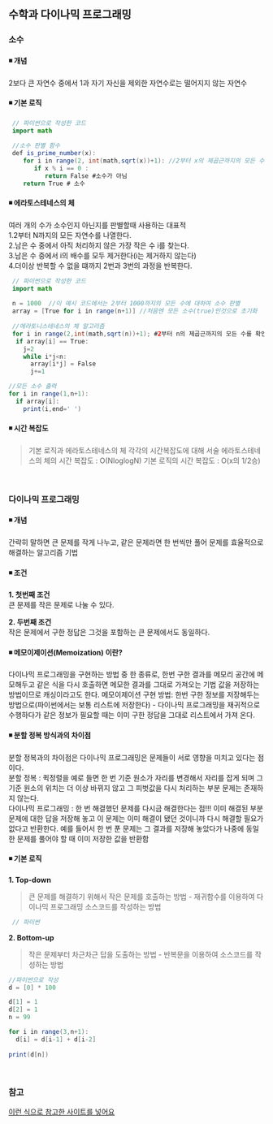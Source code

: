 ## 수학과 다이나믹 프로그래밍

### 소수
#### ◾ 개념
2보다 큰 자연수 중에서 1과 자기 자신을 제외한 자연수로는 떨어지지 않는 자연수

#### ◾ 기본 로직
```java
 // 파이썬으로 작성한 코드
 import math
 
 //소수 판별 함수
 def is_prime_number(x):
    for i in range(2, int(math,sqrt(x))+1): //2부터 x의 제곱근까지의 모든 수를 확인함
       if x % i == 0 :
          return False #소수가 아님
    return True # 소수
```

#### ◾ 에라토스테네스의 체
여러 개의 수가 소수인지 아닌지를 판별할때 사용하는 대표적   
1.2부터 N까지의 모든 자연수를 나열한다.   
2.남은 수 중에서 아직 처리하지 않은 가장 작은 수 i를 찾는다.   
3.남은 수 중에서 i의 배수를 모두 제거한다(i는 제거하지 않는다)   
4.더이상 반복할 수 없을 떄까지 2번과 3번의 과정을 반복한다.   

```java
 // 파이썬으로 작성한 코드
 import math
 
 n = 1000  //이 예시 코드에서는 2부터 1000까지의 모든 수에 대하여 소수 판별
 array = [True for i in range(n+1)] //처음엔 모든 소수(true)인것으로 초기화
 
 //에라토니스테네스의 체 알고리즘
 for i in range(2,int(math,sqrt(n))+1); #2부터 n의 제곱근까지의 모든 수를 확인
  if array[i] == True: 
    j=2
    while i*j<n:
      array[i*j] = False
      j+=1

//모든 소수 출력
for i in range(1,n+1):
  if array[i]:
    print(i,end=' ')
```

#### ◾ 시간 복잡도
> 기본 로직과 에라토스테네스의 체 각각의 시간복잡도에 대해 서술 
에라토스테네스의 체의 시간 복잡도 : O(NloglogN)
기본 로직의 시간 복잡도 : O(x의 1/2승)   

</br>

### 다이나믹 프로그래밍
#### ◾ 개념
 간략히 말하면 큰 문제를 작게 나누고, 같은 문제라면 한 번씩만 풀어 문제를 효율적으로 해결하는 알고리즘 기법

#### ◾ 조건  
**1. 첫번째 조건**  
 큰 문제를 작은 문제로 나눌 수 있다.

**2. 두번째 조건**  
 작은 문제에서 구한 정답은 그것을 포함하는 큰 문제에서도 동일하다.

#### ◾ 메모이제이션(Memoization) 이란?
 다이나믹 프로그래밍을 구현하는 방법 중 한 종류로, 한번 구한 결과를 메모리 공간에 메모해두고 같은 식을 다시 호출하면 메모한 결과를 그대로 가져오는 기법
 값을 저장하는 방법이므로 캐싱이라고도 한다.
 메모이제이션 구현 방법: 한번 구한 정보를 저장해두는 방법으로(파이썬에서는 보통 리스트에 저장한다) - 다이나믹 프로그래밍을 재귀적으로 수행하다가 같은 정보가 필요할 때는 이미 구한 정답을 그대로 리스트에서 가져   온다.

#### ◾ 분할 정복 방식과의 차이점
 분할 정복과의 차이점은 다이나믹 프로그래밍은 문제들이 서로 영향을 미치고 있다는 점이다.   
 분할 정복 : 퀵정렬을 예로 들면 한 번 기준 원소가 자리를 변경해서 자리를 잡게 되며 그 기준 원소의 위치는 더 이상 바뀌지 않고 그 피벗값을 다시 처리하는 부분 문제는 존재하지 않는다.   
 다이나믹 프로그래밍 : 한 번 해결했던 문제를 다시금 해결한다는 점!!! 이미 해결된 부분 문제에 대한 답을 저장해 놓고 이 문제는 이미 해결이 됐던 것이니까 다시 해결할 필요가 없다고 반환한다. 예를 들어서 한 번   푼 문제는 그 결과를 저장해 놓았다가 나중에 동일한 문제를 풀어야 할 때 이미 저장한 값을 반환함  

#### ◾ 기본 로직
**1. Top-down**  
> 큰 문제를 해결하기 위해서 작은 문제를 호출하는 방법 - 재귀함수를 이용하여 다이나믹 프로그래밍 소스코드를 작성하는 방법
```java
 // 파이썬
```

**2. Bottom-up**  
> 작은 문제부터 차근차근 답을 도출하는 방법 - 반복문을 이용하여 소스코드를 작성하는 방법
```java
//파이썬으로 작성
d = [0] * 100

d[1] = 1
d[2] = 1
n = 99

for i in range(3,n+1):
  d[i] = d[i-1] + d[i-2]
  
print(d[n])
```

</br>

### 참고
[이런 식으로 참고한 사이트를 넣어요](https://github.com/Newon-universe/Algorithm_study)  
